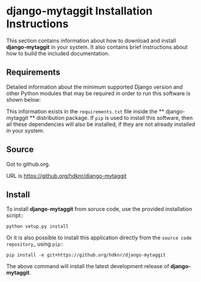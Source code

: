 # **django-mytaggit** Installation Instructions

This section contains information about 
how to download and install **django-mytaggit** in your system. 
It also contains brief instructions about how
to build the included documentation.

## Requirements

Detailed information about the minimum supported Django version and 
other Python modules that may be required in order to run this software is shown below:

This information exists in the ``requirements.txt`` file 
inside the ** django-mytaggit ** distribution package. 
If ``pip`` is used to install this software,
then all these dependencies will also be installed, 
if they are not already installed in your system.


## Source

Got to github.org.

URL is https://github.org/hdknr/django-mytaggit


## Install

To install **django-mytaggit** from soruce code, use the provided installation script::

    python setup.py install


Or it is also possible to install this application directly from
the `source code repository`_ using ``pip``::

    pip install -e git+https://github.org/hdknr/django-mytaggit

The above command will install the latest development release of **django-mytaggit**.
